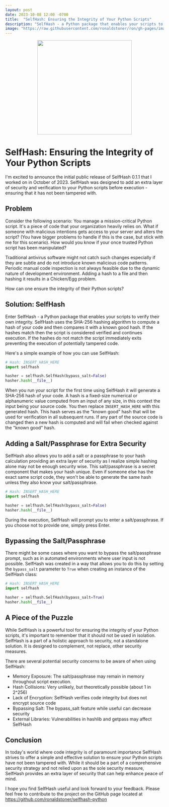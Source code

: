 ```yaml
---
layout: post
date: 2023-10-08 12:00 -0700
title:  "SelfHash: Ensuring the Integrity of Your Python Scripts"
description: "SelfHash - a Python package that enables your scripts to hash and verify their own integrity."
image: "https://raw.githubusercontent.com/ronaldstoner/ron/gh-pages/images/SelfHash.png"
---
```


<p align="center">
  <img src="https://raw.githubusercontent.com/ronaldstoner/ron/gh-pages/images/SelfHash.png" alt="" width="300"> 
</p>

# SelfHash: Ensuring the Integrity of Your Python Scripts
I'm excited to announce the initial public release of SelfHash 0.1.1 that I worked on in October of 2023. SelfHash was designed to add an extra layer of security and verification to your Python scripts before execution - ensuring that it has not been tampered with.

## Problem
Consider the following scenario: You manage a mission-critical Python script. It's a piece of code that your organization heavily relies on. What if someone with malicious intentions gets access to your server and alters the script? (You have bigger problems to handle if this is the case, but stick with me for this scenario). How would you know if your once trusted Python script has been manipulated?

Traditional antivirus software might not catch such changes especially if they are subtle and do not introduce known malicious code patterns. Periodic manual code inspection is not always feasible due to the dynamic nature of development environment. Adding a hash to a file and then hashing it results in a Chicken/Egg problem.

How can one ensure the integrity of their Python scripts?

## Solution: SelfHash
Enter SelfHash - a Python package that enables your scripts to verify their own integrity. SelfHash uses the SHA-256 hashing algorithm to compute a hash of your code and then compares it with a known good hash. If the hashes match then the script is considered verified and continues execution. If the hashes do not match the script immediately exits preventing the execution of potentially tampered code.

Here's a simple example of how you can use SelfHash:

 ```python 
# Hash: INSERT_HASH_HERE
import selfhash

hasher = selfhash.SelfHash(bypass_salt=False)
hasher.hash(__file__)
```

When you run your script for the first time using SelfHash it will generate a SHA-256 hash of your code. A hash is a fixed-size numerical or alphanumeric value computed from an input of any size, in this context the input being your source code. You then replace `INSERT_HASH_HERE` with this generated hash. This hash serves as the "known good" hash that will be used for verification in all subsequent runs. If any part of the source code is changed then a new hash is computed and will fail when checked against the "known good" hash. 

## Adding a Salt/Passphrase for Extra Security
SelfHash also allows you to add a salt or a passphrase to your hash calculation providing an extra layer of security as I realize simple hashing alone may not be enough security wise. This salt/passphrase is a secret component that makes your hash unique. Even if someone else has the exact same script code, they won't be able to generate the same hash unless they also know your salt/passphrase.

```python
# Hash: INSERT_HASH_HERE
import selfhash

hasher = selfhash.SelfHash(bypass_salt=False)
hasher.hash(__file__)
```
During the execution, SelfHash will prompt you to enter a salt/passphrase. If you choose not to provide one, simply press Enter.

## Bypassing the Salt/Passphrase
There might be some cases where you want to bypass the salt/passphrase prompt, such as in automated environments where user input is not possible. SelfHash was created in a way that allows you to do this by setting the `bypass_salt` parameter to `True` when creating an instance of the SelfHash class:

```python
# Hash: INSERT_HASH_HERE
import selfhash

hasher = selfhash.SelfHash(bypass_salt=True)
hasher.hash(__file__)
```
## A Piece of the Puzzle
While SelfHash is a powerful tool for ensuring the integrity of your Python scripts, it's important to remember that it should not be used in isolation. SelfHash is a part of a holistic approach to security, not a standalone solution. It is designed to complement, not replace, other security measures.

There are several potential security concerns to be aware of when using SelfHash:

  - Memory Exposure: The salt/passphrase may remain in memory throughout script execution.
  - Hash Collisions: Very unlikely, but theoretically possible (about 1 in 2^256)
  - Lack of Encryption: SelfHash verifies code integrity but does not encrypt source code
  - Bypassing Salt: The bypass_salt feature while useful can decrease security 
  - External Libraries: Vulnerabilities in hashlib and getpass may affect SelfHash

## Conclusion
In today's world where code integrity is of paramount importance SelfHash strives to offer a simple and effective solution to ensure your Python scripts have not been tampered with. While it should be a part of a comprehensive security strategy and not relied upon as the sole security measure, SelfHash provides an extra layer of security that can help enhance peace of mind. 

I hope you find SelfHash useful and look forward to your feedback. Please feel free to contribute to the project on the GitHub page located at https://github.com/ronaldstoner/selfhash-python
